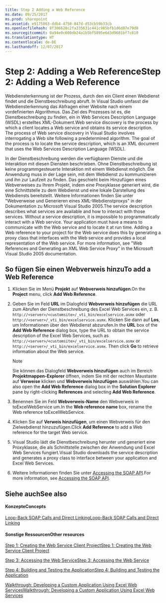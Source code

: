 ```yaml
---
title: Step 2 Adding a Web Reference
ms.date: 09/25/2017
ms.prod: sharepoint
ms.assetid: e9175863-ddb4-4750-847d-d53cb59b33cb
ms.openlocfilehash: 8f306628c2fa335631c441c905bfb1d6d87e79d8
ms.sourcegitcommit: 0a94e0c600db24a1b5bf5895e6d3d9681bf7c810
ms.translationtype: HT
ms.contentlocale: de-DE
ms.lasthandoff: 12/07/2017
---
```

# <a name="step-2-adding-a-web-reference"></a><span data-ttu-id="2f7f1-102">Step 2: Adding a Web Reference</span><span class="sxs-lookup"><span data-stu-id="2f7f1-102">Step 2: Adding a Web Reference</span></span>

<span data-ttu-id="2f7f1-p101">Webdiensterkennung ist der Prozess, durch den ein Client einen Webdienst findet und die Dienstbeschreibung abruft. In Visual Studio umfasst die Webdiensterkennung das Abfragen einer Website nach einem vordefinierten Algorithmus. Das Ziel des Prozesses ist es, die Dienstbeschreibung zu finden, ein in Web Services Description Language (WSDL) erstelltes XML-Dokument.</span><span class="sxs-lookup"><span data-stu-id="2f7f1-p101">Web service discovery is the process by which a client locates a Web service and obtains its service description. The process of Web service discovery in Visual Studio involves interrogating a Web site following a predetermined algorithm. The goal of the process is to locate the service description, which is an XML document that uses the Web Services Description Language (WSDL).</span></span>
  
    
    

<span data-ttu-id="2f7f1-p102">In der Dienstbeschreibung werden die verfügbaren Dienste und die Interaktion mit diesen Diensten beschrieben. Ohne Dienstbeschreibung ist keine programmgesteuerte Interaktion mit einem Webdienst möglich. Die Anwendung muss in der Lage sein, mit dem Webdienst zu kommunizieren und ihn zur Laufzeit zu finden. Das geschieht beim Hinzufügen eines Webverweises zu Ihrem Projekt, indem eine Proxyklasse generiert wird, die eine Schnittstelle zu dem Webdienst und eine lokale Darstellung des Webdiensts bereitstellt. Weitere Informationen finden Sie unter "Webverweise und Generieren eines XML-Webdienstproxys" in der Dokumentation zu Microsoft Visual Studio 2005.</span><span class="sxs-lookup"><span data-stu-id="2f7f1-p102">The service description describes what services are available and how to interact with those services. Without a service description, it is impossible to programmatically interact with a Web service. Your application must have a means to communicate with the Web service and to locate it at run time. Adding a Web reference to your project for the Web service does this by generating a proxy class that interfaces with the Web service and provides a local representation of the Web service. For more information, see "Web References and Generating an XML Web Service Proxy" in the Microsoft Visual Studio 2005 documentation.</span></span>
  
    
    


## <a name="to-add-a-web-reference"></a><span data-ttu-id="2f7f1-111">So fügen Sie einen Webverweis hinzu</span><span class="sxs-lookup"><span data-stu-id="2f7f1-111">To add a Web Reference</span></span>


1. <span data-ttu-id="2f7f1-112">Klicken Sie im Menü **Projekt** auf **Webverweis hinzufügen**.</span><span class="sxs-lookup"><span data-stu-id="2f7f1-112">On the **Project** menu, click **Add Web Reference**.</span></span>
    
  
2. <span data-ttu-id="2f7f1-p103">Geben Sie im Feld **URL** im Dialogfeld **Webverweis hinzufügen** die URL zum Abrufen der Dienstbeschreibung des Excel Web Services ein, z. B. `http://<server>/<customsite>/_vti_bin/excelservice.asmx` oder `http://<server>/_vti_bin/excelservice.asmx`. Klicken Sie dann auf **Los**, um Informationen über den Webdienst abzurufen.</span><span class="sxs-lookup"><span data-stu-id="2f7f1-p103">In the **URL** box of the **Add Web Reference** dialog box, type the URL to obtain the service description of the Excel Web Services, such as `http://<server>/<customsite>/_vti_bin/excelservice.asmx` or `http://<server>/_vti_bin/excelservice.asmx`. Then click **Go** to retrieve information about the Web service.</span></span>
    
    > [!NOTE]
    > <span data-ttu-id="2f7f1-115">Sie können das Dialogfeld **Webverweis hinzufügen** auch im Bereich **Projektmappen-Explorer** öffnen, indem Sie mit der rechten Maustaste auf **Verweise** klicken und **Webverweis hinzufügen** auswählen.</span><span class="sxs-lookup"><span data-stu-id="2f7f1-115">You can also open the **Add Web Reference** dialog box in the **Solution Explorer** pane by right-clicking **References** and selecting **Add Web Reference**.</span></span> 
    
3. <span data-ttu-id="2f7f1-116">Benennen Sie im Feld **Webverweis-Name** den Webverweis in toExcelWebService um.</span><span class="sxs-lookup"><span data-stu-id="2f7f1-116">In the **Web reference name** box, rename the Web reference toExcelWebService.</span></span>
    
  
4. <span data-ttu-id="2f7f1-117">Klicken Sie auf **Verweis hinzufügen**, um einen Webverweis für den Zielwebdienst hinzuzufügen.</span><span class="sxs-lookup"><span data-stu-id="2f7f1-117">Click **Add Reference** to add a Web reference for the target Web service.</span></span>
    
  
5. <span data-ttu-id="2f7f1-118">Visual Studio lädt die Dienstbeschreibung herunter und generiert eine Proxyklasse, die als Schnittstelle zwischen der Anwendung und Excel Web Services fungiert.</span><span class="sxs-lookup"><span data-stu-id="2f7f1-118">Visual Studio downloads the service description and generates a proxy class to interface between your application and Excel Web Services.</span></span> 
    
  
6. <span data-ttu-id="2f7f1-119">Weitere Informationen finden Sie unter  [Accessing the SOAP API](accessing-the-soap-api.md).</span><span class="sxs-lookup"><span data-stu-id="2f7f1-119">For more information, see  [Accessing the SOAP API](accessing-the-soap-api.md).</span></span>
    
  

## <a name="see-also"></a><span data-ttu-id="2f7f1-120">Siehe auch</span><span class="sxs-lookup"><span data-stu-id="2f7f1-120">See also</span></span>


#### <a name="concepts"></a><span data-ttu-id="2f7f1-121">Konzepte</span><span class="sxs-lookup"><span data-stu-id="2f7f1-121">Concepts</span></span>


  
    
    
 [<span data-ttu-id="2f7f1-122">Loop-Back SOAP Calls and Direct Linking</span><span class="sxs-lookup"><span data-stu-id="2f7f1-122">Loop-Back SOAP Calls and Direct Linking</span></span>](loop-back-soap-calls-and-direct-linking.md)
#### <a name="other-resources"></a><span data-ttu-id="2f7f1-123">Sonstige Ressourcen</span><span class="sxs-lookup"><span data-stu-id="2f7f1-123">Other resources</span></span>


  
    
    
 [<span data-ttu-id="2f7f1-124">Step 1: Creating the Web Service Client Project</span><span class="sxs-lookup"><span data-stu-id="2f7f1-124">Step 1: Creating the Web Service Client Project</span></span>](step-1-creating-the-web-service-client-project.md)
  
    
    
 [<span data-ttu-id="2f7f1-125">Step 3: Accessing the Web Service</span><span class="sxs-lookup"><span data-stu-id="2f7f1-125">Step 3: Accessing the Web Service</span></span>](step-3-accessing-the-web-service.md)
  
    
    
 [<span data-ttu-id="2f7f1-126">Step 4: Building and Testing the Application</span><span class="sxs-lookup"><span data-stu-id="2f7f1-126">Step 4: Building and Testing the Application</span></span>](step-4-building-and-testing-the-application.md)
  
    
    
 [<span data-ttu-id="2f7f1-127">Walkthrough: Developing a Custom Application Using Excel Web Services</span><span class="sxs-lookup"><span data-stu-id="2f7f1-127">Walkthrough: Developing a Custom Application Using Excel Web Services</span></span>](walkthrough-developing-a-custom-application-using-excel-web-services.md)
